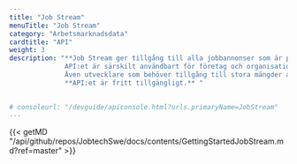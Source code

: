 ```yaml
---
title: "Job Stream"
menuTitle: "Job Stream"
category: "Arbetsmarknadsdata"
cardtitle: "API"
weight: 3
description: "**Job Stream ger tillgång till alla jobbannonser som är publicerade i Platsbanken, inklusive realtidsinformation om alla förändringar som sker runt eller i dessa annonser. Förändringarna kan till exempel vara publiceringar/avpubliceringar av annonser eller ändringar i annonstexten.** <br/> <br/>             
              API:et är särskilt användbart för företag och organisationer som har en egen sökmotor och som vill förbättra sin tjänst med realtidsuppdaterad annonsdata. Det är också användbart för den som vill kunna identifiera och analysera trender på arbetsmarknaden med hjälp av annonsdata. 
              Även utvecklare som behöver tillgång till stora mängder annonsdata för algoritmträning har nytta av API:et. <br/><br/>
              **API:et är fritt tillgängligt.** "       
              

# consoleurl: "/devguide/apiconsole.html?urls.primaryName=JobStream"
---
```



{{< getMD "/api/github/repos/JobtechSwe/docs/contents/GettingStartedJobStream.md?ref=master" >}}



